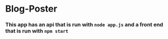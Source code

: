 # Blog-Poster

### This app has an api that is run with `node app.js` and a front end that is run with `npm start` 

